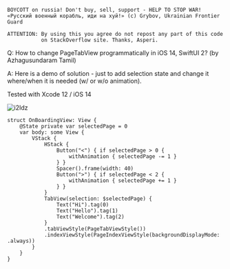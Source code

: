 ```
BOYCOTT on russia! Don't buy, sell, support - HELP TO STOP WAR!
«Русский военный корабль, иди на хуй!» (c) Grybov, Ukrainian Frontier Guard

ATTENTION: By using this you agree do not repost any part of this code
           on StackOverflow site. Thanks, Asperi.
```

Q: How to change PageTabView programmatically in iOS 14, SwiftUI 2? (by Azhagusundaram Tamil)

A: Here is a demo of solution - just to add selection state and change it where/when it is needed (w/ or w/o animation). 

Tested with Xcode 12 / iOS 14

![i2Idz](https://user-images.githubusercontent.com/62171579/163841373-dc3c520a-94ce-4134-a96b-d91ed873e685.gif)


```
struct OnBoardingView: View {
    @State private var selectedPage = 0
    var body: some View {
        VStack {
            HStack {
                Button("<") { if selectedPage > 0 {
                    withAnimation { selectedPage -= 1 }
                } }
                Spacer().frame(width: 40)
                Button(">") { if selectedPage < 2 {
                    withAnimation { selectedPage += 1 }
                } }
            }
            TabView(selection: $selectedPage) {
                Text("Hi").tag(0)
                Text("Hello").tag(1)
                Text("Welcome").tag(2)
            }
            .tabViewStyle(PageTabViewStyle())
            .indexViewStyle(PageIndexViewStyle(backgroundDisplayMode: .always))
        }
    }
}
```
